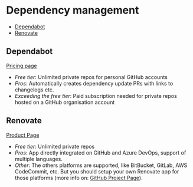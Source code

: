 # Dependency management

<!-- TOC depthFrom:2 -->

- [Dependabot](#dependabot)
- [Renovate](#renovate)

<!-- /TOC -->

## Dependabot

[Pricing page](https://dependabot.com/)

* *Free tier*: Unlimited private repos for personal GitHub accounts
* *Pros*: Automatically creates dependency update PRs with links to changelogs etc.
* *Exceeding the free tier*: Paid subscription needed for private repos hosted on a GitHub organisation account

## Renovate

[Product Page](https://www.mend.io/renovate-free/)

* *Free tier*: Unlimited private repos
* *Pros*: App directly integrated on GitHub and Azure DevOps, support of multiple languages.
* *Other*: The others platforms are supported, like BitBucket, GitLab, AWS CodeCommit, etc. But you should setup your own Renovate app for those platforms (more info on: [GitHub Project Page](https://github.com/renovatebot/renovate)).
